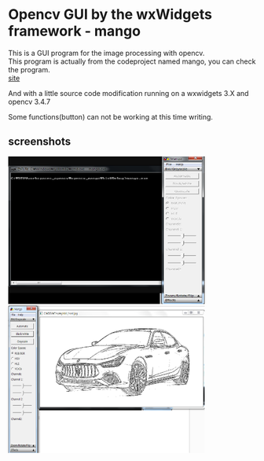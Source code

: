 # Opencv GUI by the wxWidgets framework - mango

This is a GUI program for the image processing with opencv.
<br> This program is actually from the codeproject named mango, you can check the program. <br>
[site](https://www.codeproject.com/Articles/31664/Mango-Photo-Editor-with-OpenCV)<p>

And with a little source code modification running on a wxwidgets 3.X and opencv 3.4.7<br>

Some functions(button) can not be working at this time writing.<br>

## screenshots
<img src="screenshots/exec1.png" dalt="first" width="400" height="300" />

<img src="screenshots/exec2.png" dalt="second" width="400" height="300" />